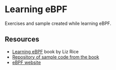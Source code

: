 # Learning eBPF

Exercises and sample created while learning eBPF.

## Resources
- [Learning eBPF](https://www.oreilly.com/library/view/learning-ebpf/9781098135119/) book by Liz Rice
- [Repository of sample code from the book](https://github.com/lizrice/learning-ebpf)
- [eBPF website](https://ebpf.io/)